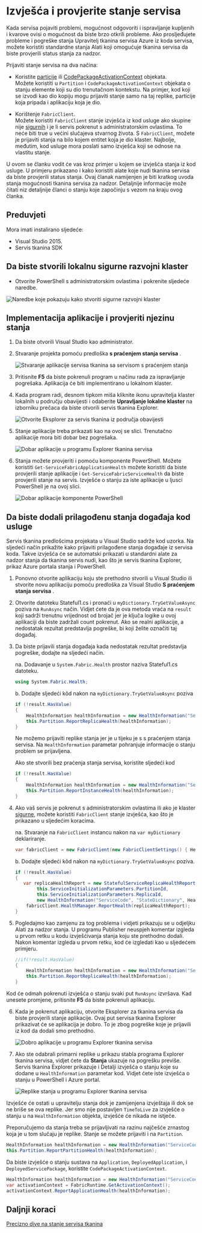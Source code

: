 <properties
   pageTitle="Izvješća i provjera stanja tkaninom servisa Azure | Microsoft Azure"
   description="Saznajte kako za slanje izvješća o stanju s kod usluge i provjera stanja servisa pomoću alata za nadzor stanja koja omogućuje tkanina servisa Azure."
   services="service-fabric"
   documentationCenter=".net"
   authors="toddabel"
   manager="mfussell"
   editor=""/>

<tags
   ms.service="service-fabric"
   ms.devlang="dotnet"
   ms.topic="article"
   ms.tgt_pltfrm="NA"
   ms.workload="NA"
   ms.date="09/06/2016"
   ms.author="toddabel"/>

# <a name="report-and-check-service-health"></a>Izvješća i provjerite stanje servisa
Kada servisa pojaviti problemi, mogućnost odgovoriti i ispravljanje kupljenih i kvarove ovisi o mogućnost da biste brzo otkrili probleme. Ako prosljeđujete probleme i pogreške stanja Upravitelj tkanina servisa Azure iz koda servisa, možete koristiti standardne stanja Alati koji omogućuje tkanina servisa da biste provjerili status stanja za nadzor.

Prijaviti stanje servisa na dva načina:

- Koristite [particije](https://msdn.microsoft.com/library/system.fabric.istatefulservicepartition.aspx) ili [CodePackageActivationContext](https://msdn.microsoft.com/library/system.fabric.codepackageactivationcontext.aspx) objekata.  
Možete koristiti u `Partition` i `CodePackageActivationContext` objekata o stanju elemente koji su dio trenutačnom kontekstu. Na primjer, kod koji se izvodi kao dio kopiju mogu prijaviti stanje samo na taj replike, particije koja pripada i aplikaciju koja je dio.

- Korištenje `FabricClient`.   
Možete koristiti `FabricClient` stanje izvješća iz kod usluge ako skupine nije [sigurnih](service-fabric-cluster-security.md) i je li servis pokrenut s administratorskim ovlastima. To neće biti true u većini slučajeva stvarnog života. S `FabricClient`, možete je prijaviti stanja na bilo kojem entitet koja je dio klaster. Najbolje, međutim, kod usluge mora poslati samo izvješća koji se odnose na vlastitu stanje.

U ovom se članku vodit će vas kroz primjer u kojem se izvješća stanja iz kod usluge. U primjeru prikazano i kako koristiti alate koje nudi tkanina servisa da biste provjerili status stanja. Ovaj članak namijenjen je biti kratkog uvoda stanja mogućnosti tkanina servisa za nadzor. Detaljnije informacije može čitati niz detaljnije članci o stanju koje započinju s vezom na kraju ovog članka.

## <a name="prerequisites"></a>Preduvjeti
Mora imati instalirano sljedeće:

   * Visual Studio 2015.
   * Servis tkanina SDK

## <a name="to-create-a-local-secure-dev-cluster"></a>Da biste stvorili lokalnu sigurne razvojni klaster
- Otvorite PowerShell s administratorskim ovlastima i pokrenite sljedeće naredbe.

![Naredbe koje pokazuju kako stvoriti sigurne razvojni klaster](./media/service-fabric-diagnostics-how-to-report-and-check-service-health/create-secure-dev-cluster.png)

## <a name="to-deploy-an-application-and-check-its-health"></a>Implementacija aplikacije i provjeriti njezinu stanja

1. Da biste otvorili Visual Studio kao administrator.

2. Stvaranje projekta pomoću predloška **s praćenjem stanja servisa** .

    ![Stvaranje aplikacije servisa tkanina sa servisom s praćenjem stanja](./media/service-fabric-diagnostics-how-to-report-and-check-service-health/create-stateful-service-application-dialog.png)

3. Pritisnite **F5** da biste pokrenuli program u načinu rada za ispravljanje pogrešaka. Aplikacija će biti implementirano u lokalnom klaster.

4. Kada program radi, desnom tipkom miša kliknite ikonu upravitelja klaster lokalnih u području obavijesti i odaberite **Upravljanje lokalne klaster** na izborniku prečaca da biste otvorili servis tkanina Explorer.

    ![Otvorite Eksplorer za servis tkanina iz područja obavijesti](./media/service-fabric-diagnostics-how-to-report-and-check-service-health/LaunchSFX.png)

5. Stanje aplikacije treba prikazati kao na ovoj se slici. Trenutačno aplikacije mora biti dobar bez pogrešaka.

    ![Dobar aplikacije u programu Explorer tkanina servisa](./media/service-fabric-diagnostics-how-to-report-and-check-service-health/sfx-healthy-app.png)

6. Stanja možete provjeriti i pomoću komponente PowerShell. Možete koristiti ```Get-ServiceFabricApplicationHealth``` možete koristiti da biste provjerili stanje aplikacije i ```Get-ServiceFabricServiceHealth``` da biste provjerili stanje na servis. Izvješće o stanju za iste aplikacije u ljusci PowerShell je na ovoj slici.

    ![Dobar aplikacije komponente PowerShell](./media/service-fabric-diagnostics-how-to-report-and-check-service-health/ps-healthy-app-report.png)

## <a name="to-add-custom-health-events-to-your-service-code"></a>Da biste dodali prilagođenu stanja događaja kod usluge
Servis tkanina predlošcima projekata u Visual Studio sadrže kod uzorka. Na sljedeći način prikažite kako prijaviti prilagođene stanja događaje iz servisa koda. Takve izvješća će se automatski prikazati u standardni alate za nadzor stanja da tkanina servis nudi, kao što je servis tkanina Explorer, prikaz Azure portala stanja i PowerShell.

1. Ponovno otvorite aplikaciju koju ste prethodno stvorili u Visual Studio ili stvorite novu aplikaciju pomoću predloška za Visual Studio **S praćenjem stanja servisa** .

2. Otvorite datoteku Stateful1.cs i pronaći u `myDictionary.TryGetValueAsync` poziva na `RunAsync` način. Vidjet ćete da je ova metoda vraća na `result` koji sadrži trenutnu vrijednost od brojač jer je ključa logike u ovoj aplikaciji da biste zadržali count pokrenut. Ako se realni aplikacije, a nedostatak rezultat predstavlja pogreške, bi koji želite označiti taj događaj.

3. Da biste prijavili stanja događaja kada nedostatak rezultat predstavlja pogreške, dodajte na sljedeći način.

    na. Dodavanje u `System.Fabric.Health` prostor naziva Stateful1.cs datoteku.

    ```csharp
    using System.Fabric.Health;
    ```

    b. Dodajte sljedeći kôd nakon na `myDictionary.TryGetValueAsync` poziva

    ```csharp
    if (!result.HasValue)
    {
        HealthInformation healthInformation = new HealthInformation("ServiceCode", "StateDictionary", HealthState.Error);
        this.Partition.ReportReplicaHealth(healthInformation);
    }
    ```
    Ne možemo prijaviti replike stanja jer je u tijeku je s s praćenjem stanja servisa. Na `HealthInformation` parametar pohranjuje informacije o stanju problem se prijavljena.

    Ako ste stvorili bez praćenja stanja servisa, koristite sljedeći kod

    ```csharp
    if (!result.HasValue)
    {
        HealthInformation healthInformation = new HealthInformation("ServiceCode", "StateDictionary", HealthState.Error);
        this.Partition.ReportInstanceHealth(healthInformation);
    }
    ```

4. Ako vaš servis je pokrenut s administratorskim ovlastima ili ako je klaster [sigurne](service-fabric-cluster-security.md), možete koristiti `FabricClient` stanje izvješća, kao što je prikazano u sljedećim koracima.  

    na. Stvaranje na `FabricClient` instancu nakon na `var myDictionary` deklariranje.

    ```csharp
    var fabricClient = new FabricClient(new FabricClientSettings() { HealthReportSendInterval = TimeSpan.FromSeconds(0) });
    ```

    b. Dodajte sljedeći kôd nakon na `myDictionary.TryGetValueAsync` poziva.

    ```csharp
    if (!result.HasValue)
    {
       var replicaHealthReport = new StatefulServiceReplicaHealthReport(
            this.ServiceInitializationParameters.PartitionId,
            this.ServiceInitializationParameters.ReplicaId,
            new HealthInformation("ServiceCode", "StateDictionary", HealthState.Error));
        fabricClient.HealthManager.ReportHealth(replicaHealthReport);
    }
    ```

5. Pogledajmo kao zamjenu za tog problema i vidjeti prikazuju se u odjeljku Alati za nadzor stanja. U programu Publisher neuspjeh komentar izgleda u prvom retku u kodu izvješćivanja stanja koju ste prethodno dodali. Nakon komentar izgleda u prvom retku, kod će izgledati kao u sljedećem primjeru.

    ```csharp
    //if(!result.HasValue)
    {
        HealthInformation healthInformation = new HealthInformation("ServiceCode", "StateDictionary", HealthState.Error);
        this.Partition.ReportReplicaHealth(healthInformation);
    }
    ```
 Kod će odmah pokrenuti izvješća o stanju svaki put `RunAsync` izvršava. Kad unesete promjene, pritisnite **F5** da biste pokrenuli aplikaciju.

6. Kada je pokrenut aplikaciju, otvorite Eksplorer za tkanina servisa da biste provjerili stanje aplikacije. Ovaj put servisa tkanina Explorer prikazivat će se aplikacija je dobro. To je zbog pogreške koje je prijavili iz kod da dodali smo prethodno.

    ![Dobro aplikacije u programu Explorer tkanina servisa](./media/service-fabric-diagnostics-how-to-report-and-check-service-health/sfx-unhealthy-app.png)

7. Ako ste odabrali primarni replike u prikazu stabla programa Explorer tkanina servisa, vidjet ćete da **Stanja** ukazuje na pogrešku previše. Servis tkanina Explorer prikazuje i Detalji izvješća o stanju koje su dodane u `HealthInformation` parametar kod. Vidjet ćete iste izvješća o stanju u PowerShell i Azure portal.

    ![Replike stanja u programu Explorer tkanina servisa](./media/service-fabric-diagnostics-how-to-report-and-check-service-health/replica-health-error-report-sfx.png)

Izvješće će ostati u upravitelju stanja dok je zamijenjena izvještaja ili dok se ne briše se ova replike. Jer smo nije postavljen `TimeToLive` za izvješće o stanju u na `HealthInformation` objekta, izvješće će nikada ne istječe.

Preporučujemo da stanja treba se prijavljivati na razinu najčešće zrnastog koja je u tom slučaju je replike. Stanje se možete prijaviti i na `Partition`.

```csharp
HealthInformation healthInformation = new HealthInformation("ServiceCode", "StateDictionary", HealthState.Error);
this.Partition.ReportPartitionHealth(healthInformation);
```

Da biste izvješće o stanju sustava na `Application`, `DeployedApplication`, i `DeployedServicePackage`, koristite `CodePackageActivationContext`.

```csharp
HealthInformation healthInformation = new HealthInformation("ServiceCode", "StateDictionary", HealthState.Error);
var activationContext = FabricRuntime.GetActivationContext();
activationContext.ReportApplicationHealth(healthInformation);
```

## <a name="next-steps"></a>Daljnji koraci
[Precizno dive na stanje servisa tkanina](service-fabric-health-introduction.md)

